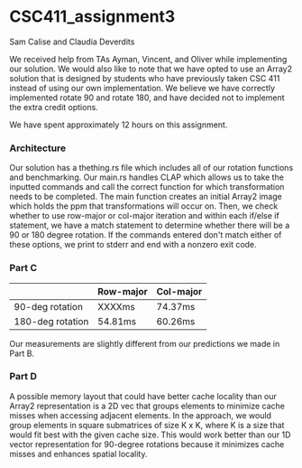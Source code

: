 # CSC411_assignment3

Sam Calise and Claudia Deverdits

We received help from TAs Ayman, Vincent, and Oliver while implementing our solution. We would also like to note that we have opted to use an Array2 solution that is designed by students who have previously taken CSC 411 instead of using our own implementation. We believe we have correctly implemented rotate 90 and rotate 180, and have decided not to implement the extra credit options. 

We have spent approximately 12 hours on this assignment.

### Architecture
Our solution has a thething.rs file which includes all of our rotation functions and benchmarking. Our main.rs handles CLAP which allows us to take the inputted commands and call the correct function for which transformation needs to be completed. The main function creates an initial Array2 image which holds the ppm that transformations will occur on. Then, we check whether to use row-major or col-major iteration and within each if/else if statement, we have a match statement to determine whether there will be a 90 or 180 degree rotation. If the commands entered don't match either of these options, we print to stderr and end with a nonzero exit code.

### Part C

|                  |Row-major      |Col-major |
|------------------|---------------|----------|
|90-deg rotation   |XXXXms         |74.37ms   |
|180-deg rotation  |54.81ms        |60.26ms   |

Our measurements are slightly different from our predictions we made in Part B.

### Part D
A possible memory layout that could have better cache locality than our Array2 representation is a 2D vec that groups elements to minimize cache misses when accessing adjacent elements. In the approach, we would group elements in square submatrices of size K x K, where K is a size that would fit best with the given cache size. This would work better than our 1D vector representation for 90-degree rotations because it minimizes cache misses and enhances spatial locality.
